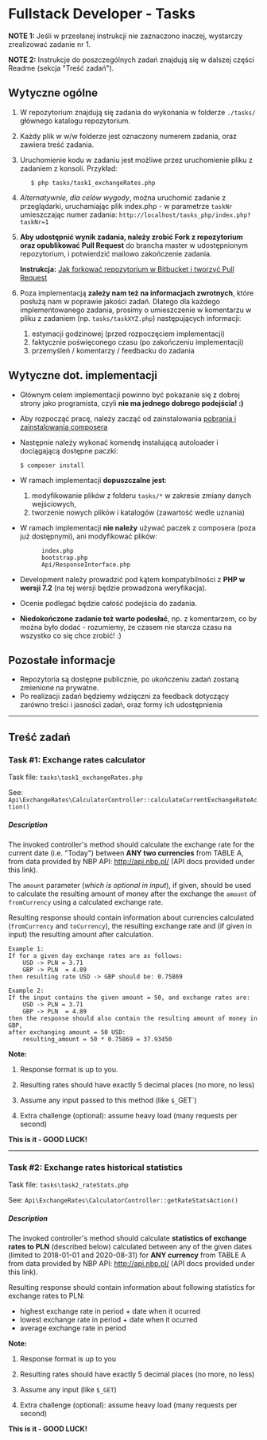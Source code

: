 Fullstack Developer - Tasks
==========

**NOTE 1:** Jeśli w przesłanej instrukcji nie zaznaczono inaczej, wystarczy zrealizować zadanie nr 1.

**NOTE 2:** Instrukcje do poszczególnych zadań znajdują się w dalszej części Readme (sekcja "Treść zadań").

Wytyczne ogólne
------------

  1. W repozytorium znajdują się zadania do wykonania w folderze `./tasks/` głównego katalogu repozytorium. 
  1. Każdy plik w w/w folderze jest oznaczony numerem zadania, oraz zawiera treść zadania.      
  1. Uruchomienie kodu w zadaniu jest możliwe przez uruchomienie pliku z zadaniem z konsoli. Przykład:
  
            $ php tasks/task1_exchangeRates.php
       
  1. *Alternatywnie, dla celów wygody*, można uruchomić zadanie z przeglądarki, uruchamiając plik index.php - w parametrze `taskNr` umieszczając numer zadania: `http://localhost/tasks_php/index.php?taskNr=1`
            
  1. **Aby udostępnić wynik zadania, należy zrobić Fork z repozytorium oraz opublikować Pull Request** do brancha master w udostępnionym repozytorium, i potwierdzić mailowo zakończenie zadania.
     
     **Instrukcja:** [Jak forkować repozytorium w Bitbucket i tworzyć Pull Request](https://support.atlassian.com/bitbucket-cloud/docs/fork-a-repository/)

  1. Poza implementacją **zależy nam też na informacjach zwrotnych**, które posłużą nam w poprawie jakości zadań. Dlatego dla każdego implementowanego zadania, prosimy o umieszczenie w komentarzu w pliku z zadaniem (np. `tasks/taskXYZ.php`) następujących informacji:
  
        1. estymacji godzinowej (przed rozpoczęciem implementacji)
        1. faktycznie poświęconego czasu (po zakończeniu implementacji)      
        1. przemyśleń / komentarzy / feedbacku do zadania

Wytyczne dot. implementacji
------------
  * Głównym celem implementacji powinno być pokazanie się z dobrej strony jako programista, czyli **nie ma jednego dobrego podejścia! :)**
  * Aby rozpocząć pracę, należy zacząć od zainstalowania [pobrania i zainstalowania composera](https://getcomposer.org/) 
  * Następnie należy wykonać komendę instalującą autoloader i dociągającą dostępne paczki:
  
        $ composer install
        
  * W ramach implementacji **dopuszczalne jest**:
        
    1. modyfikowanie plików z folderu `tasks/*` w zakresie zmiany danych wejściowych,
    1. tworzenie nowych plików i katalogów (zawartość wedle uznania)
  * W ramach implementacji **nie należy** używać paczek z composera (poza już dostępnymi), ani modyfikować plików:
  
              index.php
              bootstrap.php
              Api/ResponseInterface.php
  
  * Development należy prowadzić pod kątem kompatybilności z **PHP w wersji 7.2** (na tej wersji będzie prowadzona weryfikacja).
  * Ocenie podlegać będzie całość podejścia do zadania.
  * **Niedokończone zadanie też warto podesłać**, np. z komentarzem, co by można było dodać - rozumiemy, że czasem nie starcza czasu na wszystko co się chce zrobić! :) 

Pozostałe informacje
------------

  * Repozytoria są dostępne publicznie, po ukończeniu zadań zostaną zmienione na prywatne.
  * Po realizacji zadań będziemy wdzięczni za feedback dotyczący zarówno treści i jasności zadań, oraz formy ich udostępnienia
    
-------


Treść zadań
------------


### Task #1: Exchange rates calculator
 

Task file: `tasks\task1_exchangeRates.php`

See: `Api\ExchangeRates\CalculatorController::calculateCurrentExchangeRateAction()`

##### Description

The invoked controller's method should calculate the exchange rate for the current date (i.e. "Today")
between **ANY two currencies** from TABLE A, from data provided by NBP API: http://api.nbp.pl/ (API docs provided under this link). 

The `amount` parameter (_which is optional in input_), if given, should be used to calculate the resulting amount of money after the exchange the `amount` of `fromCurrency` using a calculated exchange rate.  

Resulting response should contain information about currencies calculated (`fromCurrency` and `toCurrency`), the resulting exchange rate and (if given in input) the resulting amount after calculation.  

```
Example 1: 
If for a given day exchange rates are as follows:
    USD -> PLN = 3.71
    GBP -> PLN  = 4.89
then resulting rate USD -> GBP should be: 0.75869

Example 2: 
If the input contains the given amount = 50, and exchange rates are:
    USD -> PLN = 3.71
    GBP -> PLN  = 4.89
then the response should also contain the resulting amount of money in GBP,
after exchanging amount = 50 USD:
    resulting_amount = 50 * 0.75869 = 37.93450 
```

**Note:**

1. Response format is up to you.

1. Resulting rates should have exactly 5 decimal places (no more, no less)

1. Assume any input passed to this method (like `$_`GET`)

1. Extra challenge (optional): assume heavy load (many requests per second)

**This is it - GOOD LUCK!**


------------
### Task #2: Exchange rates historical statistics 

Task file: `tasks\task2_rateStats.php`

See: `Api\ExchangeRates\CalculatorController::getRateStatsAction()`

##### Description

The invoked controller's method should calculate **statistics of exchange rates to PLN** (described below) calculated between any of the given dates (limited to 2018-01-01 and 2020-08-31)
for **ANY currency** from TABLE A from data provided by NBP API: http://api.nbp.pl/ (API docs provided under this link).

Resulting response should contain information about following statistics for exchange rates to PLN:
- highest exchange rate in period + date when it ocurred
- lowest exchange rate in period + date when it ocurred
- average exchange rate in period

**Note:**

1. Response format is up to you

1. Resulting rates should have exactly 5 decimal places (no more, no less)

1. Assume any input (like `$_GET`)

1. Extra challenge (optional): assume heavy load (many requests per second)

**This is it - GOOD LUCK!**
